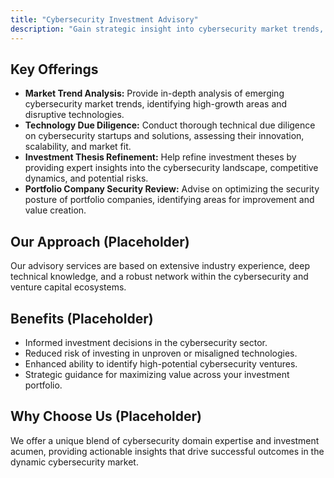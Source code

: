 ```yaml
---
title: "Cybersecurity Investment Advisory"
description: "Gain strategic insight into cybersecurity market trends, investment opportunities, and technology evolution to inform investment theses and portfolio strategy."
---
```


## Key Offerings

*   **Market Trend Analysis:** Provide in-depth analysis of emerging cybersecurity market trends, identifying high-growth areas and disruptive technologies.
*   **Technology Due Diligence:** Conduct thorough technical due diligence on cybersecurity startups and solutions, assessing their innovation, scalability, and market fit.
*   **Investment Thesis Refinement:** Help refine investment theses by providing expert insights into the cybersecurity landscape, competitive dynamics, and potential risks.
*   **Portfolio Company Security Review:** Advise on optimizing the security posture of portfolio companies, identifying areas for improvement and value creation.

## Our Approach (Placeholder)
Our advisory services are based on extensive industry experience, deep technical knowledge, and a robust network within the cybersecurity and venture capital ecosystems.

## Benefits (Placeholder)
*   Informed investment decisions in the cybersecurity sector.
*   Reduced risk of investing in unproven or misaligned technologies.
*   Enhanced ability to identify high-potential cybersecurity ventures.
*   Strategic guidance for maximizing value across your investment portfolio.

## Why Choose Us (Placeholder)
We offer a unique blend of cybersecurity domain expertise and investment acumen, providing actionable insights that drive successful outcomes in the dynamic cybersecurity market.